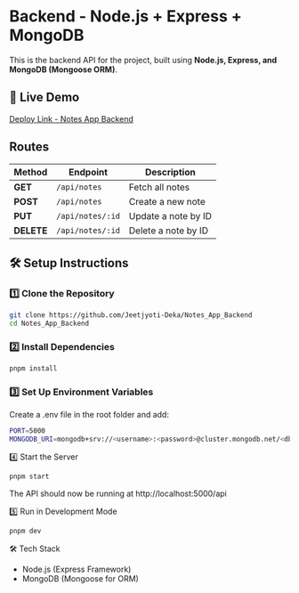 # Backend - Node.js + Express + MongoDB

This is the backend API for the project, built using **Node.js, Express, and MongoDB (Mongoose ORM)**.

## 🚀 Live Demo  
[Deploy Link - Notes App Backend](https://notes-app-backend-bad2.onrender.com/)

## Routes

| Method | Endpoint         | Description                      |
|--------|-----------------|----------------------------------|
| **GET**    | `/api/notes`       | Fetch all notes               |
| **POST**   | `/api/notes`       | Create a new note             |
| **PUT**    | `/api/notes/:id`   | Update a note by ID           |
| **DELETE** | `/api/notes/:id`   | Delete a note by ID           |

## 🛠️ Setup Instructions

### 1️⃣ Clone the Repository
```sh
git clone https://github.com/Jeetjyoti-Deka/Notes_App_Backend
cd Notes_App_Backend
```

### 2️⃣ Install Dependencies
```sh
pnpm install
```
### 3️⃣ Set Up Environment Variables
Create a .env file in the root folder and add:
```sh
PORT=5000
MONGODB_URI=mongodb+srv://<username>:<password>@cluster.mongodb.net/<dbname>?retryWrites=true&w=majority // create a new database in Mongodb Atlas
```
4️⃣ Start the Server
```sh
pnpm start
```

The API should now be running at http://localhost:5000/api

5️⃣ Run in Development Mode
```sh
pnpm dev
```

🛠️ Tech Stack
+ Node.js (Express Framework)
+ MongoDB (Mongoose for ORM)
